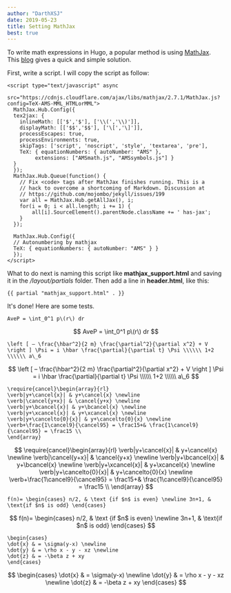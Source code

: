 ```yaml
---
author: "DarthXSJ"
date: 2019-05-23
title: Setting MathJax
best: true
---
```


To write math expressions in Hugo, a popular method is using [MathJax](https://www.mathjax.org/). This [blog](https://divadnojnarg.github.io/blog/mathjax/) gives a quick and simple solution. 

First, write a script. I will copy the script as follow:

```
<script type="text/javascript" async
  src="https://cdnjs.cloudflare.com/ajax/libs/mathjax/2.7.1/MathJax.js?config=TeX-AMS-MML_HTMLorMML">
  MathJax.Hub.Config({
  tex2jax: {
    inlineMath: [['$','$'], ['\\(','\\)']],
    displayMath: [['$$','$$'], ['\[','\]']],
    processEscapes: true,
    processEnvironments: true,
    skipTags: ['script', 'noscript', 'style', 'textarea', 'pre'],
    TeX: { equationNumbers: { autoNumber: "AMS" },
         extensions: ["AMSmath.js", "AMSsymbols.js"] }
  }
  });
  MathJax.Hub.Queue(function() {
    // Fix <code> tags after MathJax finishes running. This is a
    // hack to overcome a shortcoming of Markdown. Discussion at
    // https://github.com/mojombo/jekyll/issues/199
    var all = MathJax.Hub.getAllJax(), i;
    for(i = 0; i < all.length; i += 1) {
        all[i].SourceElement().parentNode.className += ' has-jax';
    }
  });

  MathJax.Hub.Config({
  // Autonumbering by mathjax
  TeX: { equationNumbers: { autoNumber: "AMS" } }
  });
</script>
```

What to do next is naming this script like **mathjax_support.html** and saving it in the */layout/partials* folder. Then add a line in **header.html**, like this:

```
{{ partial "mathjax_support.html" . }}
```

It's done! Here are some tests.

```
AveP = \int_0^1 p\(r\) dr
```

$$
AveP = \int_0^1 p\(r\) dr
$$

```
\left [ – \frac{\hbar^2}{2 m} \frac{\partial^2}{\partial x^2} + V \right ] \Psi = i \hbar \frac{\partial}{\partial t} \Psi \\\\\\ 1+2 \\\\\\ a\_6
```

$$
\left [ – \frac{\hbar^2}{2 m} \frac{\partial^2}{\partial x^2} + V \right ] \Psi = i \hbar \frac{\partial}{\partial t} \Psi \\\\\\ 1+2 \\\\\\ a\_6
$$

```
\require{cancel}\begin{array}{rl}
\verb|y+\cancel{x}| & y+\cancel{x} \newline
\verb|\cancel{y+x}| & \cancel{y+x} \newline
\verb|y+\bcancel{x}| & y+\bcancel{x} \newline
\verb|y+\xcancel{x}| & y+\xcancel{x} \newline
\verb|y+\cancelto{0}{x}| & y+\cancelto{0}{x} \newline
\verb+\frac{1\cancel9}{\cancel95} = \frac15+& \frac{1\cancel9}{\cancel95} = \frac15 \\
\end{array}
```

$$
\require{cancel}\begin{array}{rl}
\verb|y+\cancel{x}| & y+\cancel{x} \newline
\verb|\cancel{y+x}| & \cancel{y+x} \newline
\verb|y+\bcancel{x}| & y+\bcancel{x} \newline
\verb|y+\xcancel{x}| & y+\xcancel{x} \newline
\verb|y+\cancelto{0}{x}| & y+\cancelto{0}{x} \newline
\verb+\frac{1\cancel9}{\cancel95} = \frac15+& \frac{1\cancel9}{\cancel95} = \frac15 \\
\end{array}
$$

```
f(n)= \begin{cases} n/2, & \text {if $n$ is even} \newline 3n+1, & \text{if $n$ is odd} \end{cases}
```

$$ f(n)= \begin{cases} n/2, & \text {if $n$ is even} \newline 3n+1, & \text{if $n$ is odd} \end{cases} $$

```
\begin{cases}
\dot{x} & = \sigma(y-x) \newline
\dot{y} & = \rho x - y - xz \newline
\dot{z} & = -\beta z + xy
\end{cases}
```

$$
\begin{cases}
\dot{x} & = \sigma(y-x) \newline
\dot{y} & = \rho x - y - xz \newline
\dot{z} & = -\beta z + xy
\end{cases}
$$


